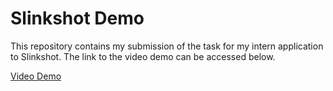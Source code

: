 # Slinkshot Demo

This repository contains my submission of the task for my intern application to Slinkshot. The link to the video demo can be accessed below.

[Video Demo](https://www.youtube.com/watch?v=m05dFXYPKnA)
